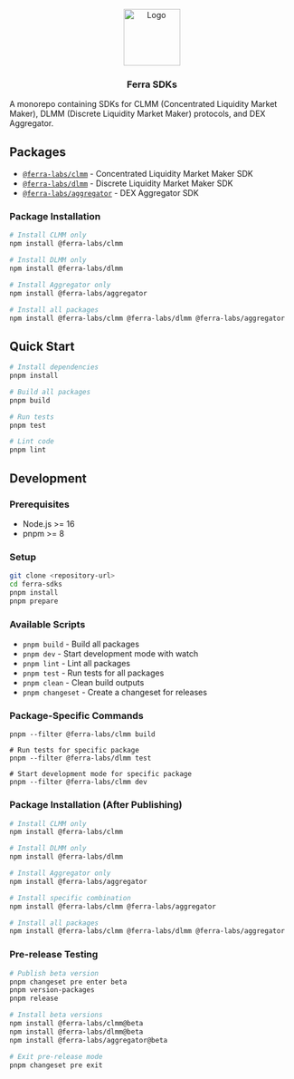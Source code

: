 <!-- PROJECT LOGO -->
<br />
<div align="center">
  <a >
    <img src="https://assets.ferra.ag/logo/logo/icon/Icon1.png" alt="Logo" width="100" height="100">
  </a>

  <h3 align="center">Ferra SDKs</h3>
</div>

A monorepo containing SDKs for CLMM (Concentrated Liquidity Market Maker), DLMM (Discrete Liquidity Market Maker) protocols, and DEX Aggregator.

## Packages

- [`@ferra-labs/clmm`](./packages/clmm) - Concentrated Liquidity Market Maker SDK
- [`@ferra-labs/dlmm`](./packages/dlmm) - Discrete Liquidity Market Maker SDK
- [`@ferra-labs/aggregator`](./packages/aggregator) - DEX Aggregator SDK

### Package Installation

```bash
# Install CLMM only
npm install @ferra-labs/clmm

# Install DLMM only
npm install @ferra-labs/dlmm

# Install Aggregator only
npm install @ferra-labs/aggregator

# Install all packages
npm install @ferra-labs/clmm @ferra-labs/dlmm @ferra-labs/aggregator
```

## Quick Start

```bash
# Install dependencies
pnpm install

# Build all packages
pnpm build

# Run tests
pnpm test

# Lint code
pnpm lint
```

## Development

### Prerequisites

- Node.js >= 16
- pnpm >= 8

### Setup
```bash
git clone <repository-url>
cd ferra-sdks
pnpm install
pnpm prepare
```

### Available Scripts

- `pnpm build` - Build all packages
- `pnpm dev` - Start development mode with watch
- `pnpm lint` - Lint all packages
- `pnpm test` - Run tests for all packages
- `pnpm clean` - Clean build outputs
- `pnpm changeset` - Create a changeset for releases

### Package-Specific Commands
```# Build specific package
pnpm --filter @ferra-labs/clmm build

# Run tests for specific package
pnpm --filter @ferra-labs/dlmm test

# Start development mode for specific package
pnpm --filter @ferra-labs/clmm dev
```

### Package Installation (After Publishing)

```bash
# Install CLMM only
npm install @ferra-labs/clmm

# Install DLMM only
npm install @ferra-labs/dlmm

# Install Aggregator only
npm install @ferra-labs/aggregator

# Install specific combination
npm install @ferra-labs/clmm @ferra-labs/aggregator

# Install all packages
npm install @ferra-labs/clmm @ferra-labs/dlmm @ferra-labs/aggregator
```

### Pre-release Testing

```bash
# Publish beta version
pnpm changeset pre enter beta
pnpm version-packages
pnpm release

# Install beta versions
npm install @ferra-labs/clmm@beta
npm install @ferra-labs/dlmm@beta
npm install @ferra-labs/aggregator@beta

# Exit pre-release mode
pnpm changeset pre exit
```